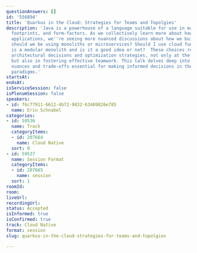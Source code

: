 ```yaml
---
questionAnswers: []
id: '556894'
title: 'Quarkus in the Cloud: Strategies for Teams and Topolgies'
description: 'Java is a powerhouse of a language suitable for use in many environments,
  footprints, and form-factors. As we collectively learn more about how to write cloud
  applications, we''re seeing more nuanced discussions about how we build applications:
  should we be using monoliths or microservices? Should I use cloud functions? What
  is a modular monolith and is it a good idea or not?  These choices require thoughtful
  architectural decisions and optimization strategies, not only at the code level
  but also in fostering effective teamwork. This talk delves deep into the architectural
  nuances and trade-offs essential for making informed decisions in these deployment
  paradigms.'
startsAt: 
endsAt: 
isServiceSession: false
isPlenumSession: false
speakers:
- id: f6c77911-6612-4b72-9832-63409826e785
  name: Erin Schnabel
categories:
- id: 59536
  name: Track
  categoryItems:
  - id: 207664
    name: Cloud Native
  sort: 0
- id: 59537
  name: Session Format
  categoryItems:
  - id: 207665
    name: session
  sort: 1
roomId: 
room: 
liveUrl: 
recordingUrl: 
status: Accepted
isInformed: true
isConfirmed: true
track: Cloud Native
format: session
slug: quarkus-in-the-cloud-strategies-for-teams-and-topolgies

---
```

